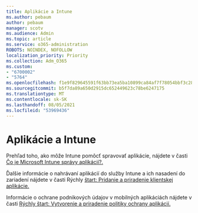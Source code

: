 ```yaml
---
title: Aplikácie a Intune
ms.author: pebaum
author: pebaum
manager: scotv
ms.audience: Admin
ms.topic: article
ms.service: o365-administration
ROBOTS: NOINDEX, NOFOLLOW
localization_priority: Priority
ms.collection: Adm_O365
ms.custom:
- "6700002"
- "5764"
ms.openlocfilehash: f1e9f829645591f63bb73ea5ba10899ca84af7f78054bbf3c285cb1f24866ca3
ms.sourcegitcommit: b5f7da89a650d2915dc652449623c78be6247175
ms.translationtype: MT
ms.contentlocale: sk-SK
ms.lasthandoff: 08/05/2021
ms.locfileid: "53969436"
---
```

# <a name="apps-and-intune"></a>Aplikácie a Intune

Prehľad toho, ako môže Intune pomôcť spravovať aplikácie, nájdete v časti [Čo je Microsoft Intune správy aplikácií?.](https://docs.microsoft.com/mem/intune/apps/app-management)

Ďalšie informácie o nahrávaní aplikácií do služby Intune a ich nasadení do zariadení nájdete v časti Rýchly [štart: Pridanie a priradenie klientskej aplikácie.](https://docs.microsoft.com/mem/intune/apps/quickstart-add-assign-app)

Informácie o ochrane podnikových údajov v mobilných aplikáciách nájdete v časti [Rýchly štart: Vytvorenie a priradenie politiky ochrany aplikácií.](https://docs.microsoft.com/mem/intune/apps/quickstart-create-assign-app-policy)